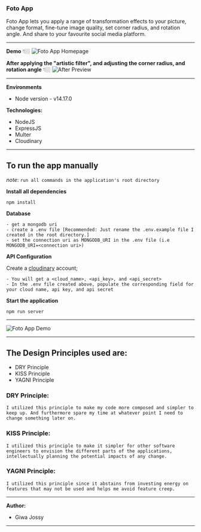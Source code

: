 ### Foto App

Foto App lets you apply a range of transformation effects to your picture, change format, fine-tune image quality, set corner radius, and rotation angle. And share to your favourite social media platform.

---

**Demo** 👇🏼
![Foto App Homepage](https://res.cloudinary.com/dd3hmuucq/image/upload/v1635282434/foto%20App%20Shots/foto_preview0_igldm4.jpg)


**After applying the "artistic filter", and adjusting the corner radius, and rotation angle** 👇🏼
![After Preview](https://res.cloudinary.com/dd3hmuucq/image/upload/v1635282435/foto%20App%20Shots/foto_preview1_rgmbtd.jpg)

---

**Environments**
- Node version - v14.17.0


**Technologies:**
- NodeJS
- ExpressJS
- Multer
- Cloudinary

---

## To run the app manually
*note*: `run all commands in the application's root directory`

**Install all dependencies**

```
npm install
```

**Database**
```
- get a mongodb uri
- create a .env file [Recommended: Just rename the .env.example file I created in the root directory.]
- set the connection uri as MONGODB_URI in the .env file (i.e MONGODB_URI=<connection uri>)
```

**API Configuration**

Create a [cloudinary](https://cloudinary.com/) account;
```
- You will get a <cloud_name>, <api_key>, and <api_secret>
- In the .env file created above, populate the corresponding field for your cloud name, api key, and api secret
```


**Start the application**

```
npm run server
```

---

![Foto App Demo](https://github.com/giwajossy/foto/blob/master/FotoAppDemo.gif)

---

## The Design Principles used are:

- DRY Principle
- KISS Principle
- YAGNI Principle


### DRY Principle:

```
I utilized this principle to make my code more composed and simpler to keep up. And furthermore spare my time at whatever point I need to change something later on.
```

### KISS Principle:

```
I utilized this principle to make it simpler for other software engineers to envision the different parts of the applications, intellectually planning the potential impacts of any change.
```

### YAGNI Principle:

```
I utilized this principle since it abstains from investing energy on features that may not be used and helps me avoid feature creep.
```

---

**Author:** 
- Giwa Jossy
---

